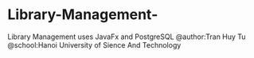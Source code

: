 # Library-Management-
Library Management uses JavaFx and PostgreSQL
@author:Tran Huy Tu
@school:Hanoi University of Sience And Technology
